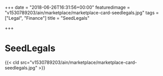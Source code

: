 +++
date = "2018-06-26T16:31:56+00:00"
featuredimage = "v1530789203/ain/marketplace/marketplace-card-seedlegals.jpg"
tags = ["Legal", "Finance"]
title = "SeedLegals"

+++
# SeedLegals

{{< cld src="v1530789203/ain/marketplace/marketplace-card-seedlegals.jpg" >}}